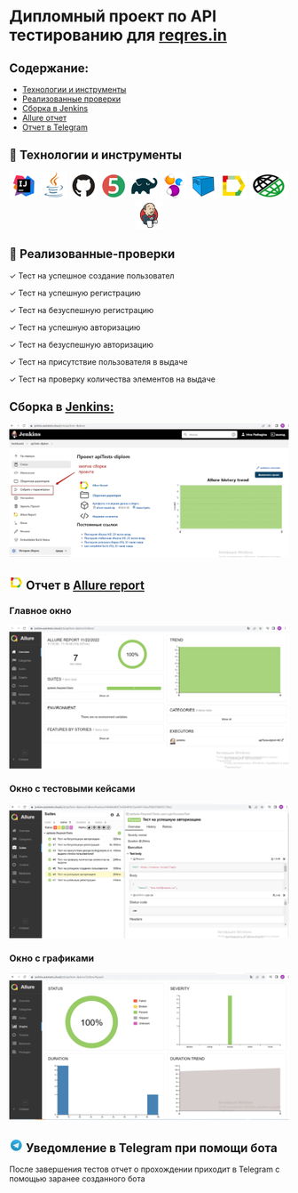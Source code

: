 # Дипломный проект по API тестированию для [reqres.in](https://reqres.in/)

## Содержание:

* [Технологии и инструменты](#rocket-технологии-и-инструменты)
* [Реализованные проверки](#scroll-реализованные-проверки)
* [Сборка в Jenkins](#-jenkins-job)
* [Allure отчет](#earth_africa-Allure-отчет)
* [Отчет в Telegram](#-уведомление-в-telegram-при-помощи-бота)

## :rocket: Технологии и инструменты

<p align="center">
<a href="https://www.jetbrains.com/idea/"><img src="images/Intelij_IDEA.svg" width="50" height="50"  alt="IDEA"/></a>
<a href="https://www.java.com/"><img src="images/Java.svg" width="50" height="50"  alt="Java"/></a>
<a href="https://github.com/"><img src="images/Github.svg" width="50" height="50"  alt="Github"/></a>
<a href="https://junit.org/junit5/"><img src="images/JUnit5.svg" width="50" height="50"  alt="JUnit 5"/></a>
<a href="https://gradle.org/"><img src="images/Gradle.svg" width="50" height="50"  alt="Gradle"/></a>
<a href="https://selenide.org/"><img src="images/Selenide.svg" width="50" height="50"  alt="Selenide"/></a>
<a href="https://aerokube.com/selenoid/"><img src="images/Selenoid.svg" width="50" height="50"  alt="Selenoid"/></a>
<a href="https://github.com/allure-framework/allure2"><img src="images/Allure_Report.svg" width="50" height="50"  alt="Allure"/></a>
<a href="https://rest-assured.io/"><img alt="Rest-assured" height="50" src="images/rest-assured.svg" width="70"/></a>
<a href="https://www.jenkins.io/"><img src="images/Jenkins.svg" width="50" height="50"  alt="Jenkins"/></a>
</p>

## :scroll: Реализованные-проверки

✓ Тест на успешное создание пользовател

✓ Тест на успешную регистрацию

✓ Тест на безуспешную регистрацию

✓ Тест на успешную авторизацию

✓ Тест на безуспешную авторизацию

✓ Тест на присутствие пользователя в выдаче

✓ Тест на проверку количества элементов на выдаче

## Сборка в <a  target="_blank" href ="https://jenkins.autotests.cloud/job/apiTests-diplom/">Jenkins:</a>

![](images/jenkins.jpg)

## <img src="images/Allure_Report.svg" width="25" height="25"  alt="Allure"/> Отчет в <a target="_blank" href="https://jenkins.autotests.cloud/job/apiTests-diplom/allure/">Allure report</a>

### Главное окно

![](images/allureMain.jpg)

### Окно с тестовыми кейсами

![](images/allureTest.jpg)

### Окно с графиками

![](images/allureGraphics.jpg)

## <img src="images/Telegram.svg" width="25" height="25"  alt="Allure"/> Уведомление в Telegram при помощи бота

После завершения тестов отчет о прохождении приходит в Telegram с помощью заранее созданного бота

![]()